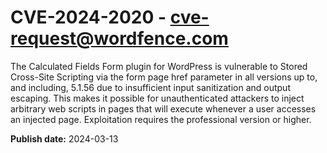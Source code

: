 # CVE-2024-2020 - cve-request@wordfence.com

The Calculated Fields Form plugin for WordPress is vulnerable to Stored Cross-Site Scripting via the form page href parameter in all versions up to, and including, 5.1.56 due to insufficient input sanitization and output escaping. This makes it possible for unauthenticated attackers to inject arbitrary web scripts in pages that will execute whenever a user accesses an injected page. Exploitation requires the professional version or higher.

**Publish date:** 2024-03-13
